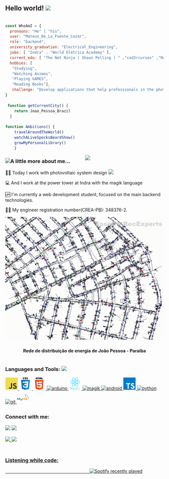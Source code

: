 <h2>Hello world! <img src="https://media.giphy.com/media/uL5P9fPUHmqwphj6Qy/giphy.gif" width="50"></h2> 

```javascript
 
const WhoAmI = {
  pronouns: "He" | "his",
  user: "Mateus_De_La_Fuente_Cezar",
  role: "backend",
  university_graduation: "Electrical_Engineering",
  jobs: [ "Indra" , "World Elétrica Academy" ],
  current_edu: [ "The Net Ninja ( Shaun Pelling ) " ,"cod3rcursos" ,"Rocketseat" ] ,
  hobbies: [
   "Studying",
   "Watching Animes",
   "Playing GAMES",
   "Reading Books"],
   challenge: "Develop applications that help professionals in the photovoltaic sector!"
}
	
 function getCurrentCity() {
	return Joao_Pessoa_Brazil
  }
	
function Ambitions() {
	travelAroundTheWorld()
	watchALiveSpocksBeardShow()
  	growMyPersonalLibrary()
	} 
 ```
 <img width="250" align="right" src="https://media.giphy.com/media/3ohc0YpD0LR5wRyz1S/giphy.gif">

<h3 align="left"><img src="https://media.giphy.com/media/KVavw5OVSK7LmYyhVx/giphy.gif" width="50">A little more about me...</h3>
<p>👨‍🔧 Today I work with photovoltaic system design <img src="https://media.giphy.com/media/wXPS2rOisRGJY1LuOt/giphy.gif" width="30">
<p>💻 And I work at the power tower at Indra with the magik language </p>
<p>🆙 I'm currently a web development student, focused on the main backend technologies. </p>
<p>👨‍💻 My engineer registration number(CREA-PB): 348376-2.</p>
</p>

<p align="center" >
	<img width="720" src="https://raw.githubusercontent.com/Mateus2314/github-contribution-grid-snake.svg/main/20220105_170254.gif"  >
	<h4 align="center"> Rede de distribuição de energia de João Pessoa - Paraíba</h4> 
</p>

#
<h3 align="left">Languages and Tools: <img src="https://media.giphy.com/media/WUlplcMpOCEmTGBtBW/giphy.gif" width="30"></h3>
<p align="left"> 
<a href="https://developer.mozilla.org/en-US/docs/Web/JavaScript" target="_blank"> <img src="https://raw.githubusercontent.com/devicons/devicon/master/icons/javascript/javascript-original.svg" alt="javascript" width="40" height="40"/> </a>	
<a href="https://www.w3schools.com/css/" target="_blank"> <img src="https://raw.githubusercontent.com/devicons/devicon/master/icons/css3/css3-original-wordmark.svg" alt="css3" width="40" height="40"/> </a>
<a href="https://www.w3.org/html/" target="_blank"> <img src="https://raw.githubusercontent.com/devicons/devicon/master/icons/html5/html5-original-wordmark.svg" alt="html5" width="40" height="40"/> </a> 
<a href="https://www.arduino.cc" target="_blank"> <img src="https://upload.wikimedia.org/wikipedia/commons/thumb/b/ba/Antu_arduino-icon-small.svg/1200px-Antu_arduino-icon-small.svg.png" alt="arduino" width="40" height="40"/> </a> 
<a href="https://reactjs.org/" target="_blank"> <img src="https://raw.githubusercontent.com/devicons/devicon/master/icons/react/react-original-wordmark.svg" alt="react" width="40" height="40"/> </a>
<a href="http://sw-gis.wikidot.com/magik-lang" target="_blank"> <img src="https://siamz.gallerycdn.vsassets.io/extensions/siamz/smallworld-magik/1.5.2/1573561363325/Microsoft.VisualStudio.Services.Icons.Default" alt="magik" width="40" height="40"/> </a> 
<a href="https://developer.android.com/about/versions/11?gclid=CjwKCAjwzt6LBhBeEiwAbPGOgf-R7A7eaJg0EMJJV1pCIYvrnLhbMCENH1qyYYOG81AgYxoPYDdP1hoC1coQAvD_BwE&gclsrc=aw.ds" target="_blank"> <img src="https://upload.wikimedia.org/wikipedia/commons/thumb/e/e3/Android_Studio_Icon_%282014-2019%29.svg/1200px-Android_Studio_Icon_%282014-2019%29.svg.png" alt="android" width="40" height="40"/> </a> 
<a href="https://www.typescriptlang.org/" target="_blank"> <img src="https://raw.githubusercontent.com/devicons/devicon/master/icons/typescript/typescript-original.svg" alt="typescript" width="40" height="40"/> </a>
<a href="https://www.python.org" target="_blank"> <img src="https://cdn3.iconfinder.com/data/icons/logos-and-brands-adobe/512/267_Python-512.png" alt="python" width="40" height="40"/> </a>
<a href="https://git-scm.com/" target="_blank"> <img src="https://www.vectorlogo.zone/logos/git-scm/git-scm-icon.svg" alt="git" width="40" height="40"/> </a> 
<a href="https://www.mysql.com/" target="_blank"> <img src="https://raw.githubusercontent.com/devicons/devicon/master/icons/mysql/mysql-original-wordmark.svg" alt="mysql" width="40" height="40"/> </a> 
</p>


##

<h3 align="left">Connect with me:</h3>
<div>  
  <a href="https://www.linkedin.com/in/mateus-cezar-a43665a5/" target="_blank"><img src="https://img.shields.io/badge/-LinkedIn-%230077B5?style=for-the-badge&logo=linkedin&logoColor=white" target="_blank"></a> 
 <a href = "mailto:mateusfuntecezar10@gmail.com"><img src="https://img.shields.io/badge/Gmail-D14836?style=for-the-badge&logo=gmail&logoColor=white" target="_blank"></a>
 </div>
<br>
<div>
  <a href="https://github.com/Mateus2314">
  <img height="180em" src="https://github-readme-stats.vercel.app/api?username=Mateus2314&show_icons=true&theme=dark&include_all_commits=true&count_private=true"/>
  <img height="180em" src="https://github-readme-stats.vercel.app/api/top-langs/?username=Mateus2314&layout=compact&langs_count=7&theme=dark"/>
</div>
</div>

<br>

##
<h3 align="left">Listening while code:</h3>

&nbsp;&nbsp;&nbsp;&nbsp;&nbsp;&nbsp;&nbsp;&nbsp;&nbsp;&nbsp;&nbsp;&nbsp;&nbsp;&nbsp;&nbsp;&nbsp;&nbsp;&nbsp;&nbsp;&nbsp;&nbsp;&nbsp;&nbsp;&nbsp;&nbsp;&nbsp;&nbsp;&nbsp;&nbsp;&nbsp;&nbsp;&nbsp;&nbsp;&nbsp;&nbsp;&nbsp;&nbsp;&nbsp;&nbsp;&nbsp;&nbsp;&nbsp;&nbsp;&nbsp;&nbsp;&nbsp;&nbsp;&nbsp;&nbsp;&nbsp;&nbsp;&nbsp;&nbsp;&nbsp;&nbsp;&nbsp;&nbsp;&nbsp;&nbsp;&nbsp;&nbsp;&nbsp;&nbsp;&nbsp;&nbsp;&nbsp;&nbsp; [![Spotify recently played](https://spotify-recently-played-readme.vercel.app/api?user=12149075045)](https://open.spotify.com/user/12149075045)

<!--
**Mateus2314/Mateus2314** is a ✨ _special_ ✨ repository because its `README.md` (this file) appears on your GitHub profile.

Here are some ideas to get you started:

- 🔭 I’m currently working on ...
- 🌱 I’m currently learning ...
- 👯 I’m looking to collaborate on ...
- 🤔 I’m looking for help with ...
- 💬 Ask me about ...
- 📫 How to reach me: ...
- 😄 Pronouns: ...
- ⚡ Fun fact: ...
-->
